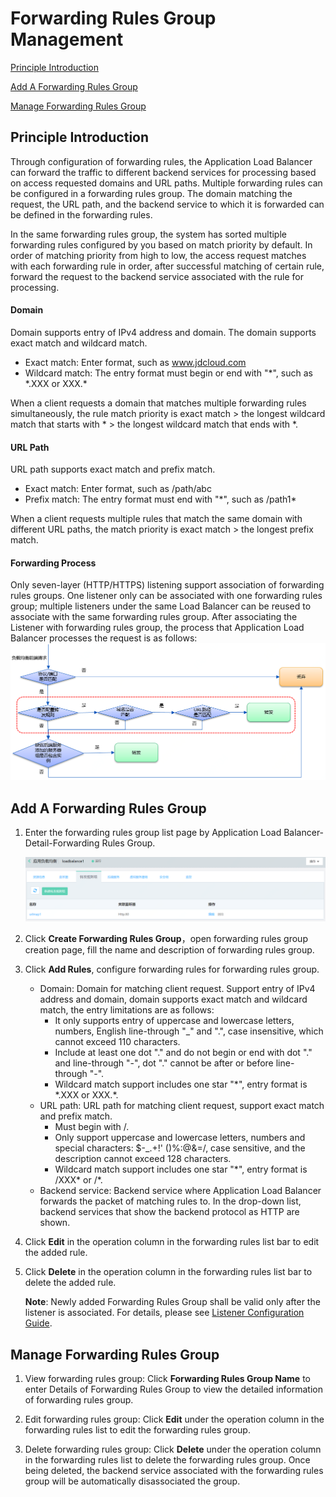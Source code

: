 # Forwarding Rules Group Management

[Principle Introduction](urlmap-management#user-content-1)

[Add A Forwarding Rules Group](urlmap-management#user-content-2)

[Manage Forwarding Rules Group](urlmap-management#user-content-3)

## Principle Introduction
<div id="user-content-1"></div>

Through configuration of forwarding rules, the Application Load Balancer can forward the traffic to different backend services for processing based on access requested domains and URL paths. Multiple forwarding rules can be configured in a forwarding rules group. The domain matching the request, the URL path, and the backend service to which it is forwarded can be defined in the forwarding rules.

In the same forwarding rules group, the system has sorted multiple forwarding rules configured by you based on match priority by default. In order of matching priority from high to low, the access request matches with each forwarding rule in order, after successful matching of certain rule, forward the request to the backend service associated with the rule for processing.

#### Domain

Domain supports entry of IPv4 address and domain. The domain supports exact match and wildcard match.

- Exact match: Enter format, such as www.jdcloud.com
- Wildcard match: The entry format must begin or end with "\*", such as \*.XXX or XXX.\*

When a client requests a domain that matches multiple forwarding rules simultaneously, the rule match priority is exact match > the longest wildcard match that starts with \* > the longest wildcard match that ends with \*.

#### URL Path

URL path supports exact match and prefix match.

- Exact match: Enter format, such as /path/abc
- Prefix match: The entry format must end with "\*", such as /path1\*

When a client requests multiple rules that match the same domain with different URL paths, the match priority is exact match > the longest prefix match.

#### Forwarding Process

Only seven-layer (HTTP/HTTPS) listening support association of forwarding rules groups. One listener only can be associated with one forwarding rules group; multiple listeners under the same Load Balancer can be reused to associate with the same forwarding rules group. After associating the Listener with forwarding rules group, the process that Application Load Balancer processes the request is as follows:
![转发规则组列表页](../../../../image/Networking/ALB/ALB-urlmap1.png)

## Add A Forwarding Rules Group
<div id="user-content-2"></div>

1. Enter the forwarding rules group list page by Application Load Balancer-Detail-Forwarding Rules Group.

	![转发规则组列表页](../../../../image/Networking/ALB/ALB-urlmap2.png)

2. Click **Create Forwarding Rules Group**，open forwarding rules group creation page, fill the name and description of forwarding rules group.

3. Click **Add Rules**, configure forwarding rules for forwarding rules group.
    - Domain: Domain for matching client request. Support entry of IPv4 address and domain, domain supports exact match and wildcard match, the entry limitations are as follows:
      - It only supports entry of uppercase and lowercase letters, numbers, English line-through "_" and ".", case insensitive, which cannot exceed 110 characters.
      - Include at least one dot "." and do not begin or end with dot "." and line-through "-", dot "." cannot be after or before line-through "-".
      - Wildcard match support includes one star "*", entry format is \*.XXX or XXX.\*.
    - URL path: URL path for matching client request, support exact match and prefix match.
      - Must begin with /.
      - Only support uppercase and lowercase letters, numbers and special characters: $-_.+!' ()%:@&=/, case sensitive, and the description cannot exceed 128 characters.
      - Wildcard match support includes one star "*", entry format is /XXX\* or /\*.
    - Backend service: Backend service where Application Load Balancer forwards the packet of matching rules to. In the drop-down list, backend services that show the backend protocol as HTTP are shown.

4. Click **Edit** in the operation column in the forwarding rules list bar to edit the added rule.

5. Click **Delete** in the operation column in the forwarding rules list bar to delete the added rule.

      **Note**: Newly added Forwarding Rules Group shall be valid only after the listener is associated. For details, please see [Listener Configuration Guide](Listener-Management.md).

## Manage Forwarding Rules Group
<div id="user-content-3"></div>

1. View forwarding rules group: Click **Forwarding Rules Group Name** to enter Details of Forwarding Rules Group to view the detailed information of forwarding rules group.

1. Edit forwarding rules group: Click **Edit** under the operation column in the forwarding rules list to edit the forwarding rules group.

1. Delete forwarding rules group: Click **Delete** under the operation column in the forwarding rules list to delete the forwarding rules group. Once being deleted, the backend service associated with the forwarding rules group will be automatically disassociated the group.		
